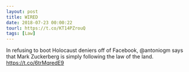 ```yaml
---
layout: post
title: WIRED
date: 2018-07-23 00:00:22
tourl: https://t.co/KT14PZrouQ
tags: [Law]
---
```

In refusing to boot Holocaust deniers off of Facebook, @antoniogm says that Mark Zuckerberg is simply following the law of the land. https://t.co/6trMqredE9